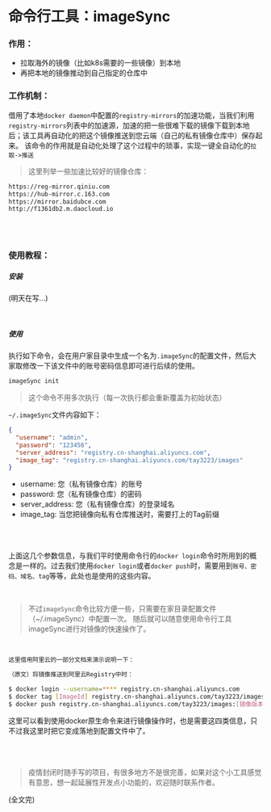 # 命令行工具：imageSync

### 作用：
- 拉取海外的镜像（比如k8s需要的一些镜像）到本地
- 再把本地的镜像推动到自己指定的仓库中

### 工作机制：
借用了本地`docker daemon`中配置的`registry-mirrors`的加速功能，当我们利用`registry-mirrors`列表中的加速源，加速的把一些很难下载的镜像下载到本地后；该工具再自动化的把这个镜像推送到您云端（自己的私有镜像仓库中）保存起来。 该命令的作用就是自动化处理了这个过程中的琐事，实现一键全自动化的`拉取->推送`

> 这里列举一些加速比较好的镜像仓库：
```bash
https://reg-mirror.qiniu.com
https://hub-mirror.c.163.com
https://mirror.baidubce.com
http://f1361db2.m.daocloud.io
```

<br><br>

### 使用教程：

##### 安装
(明天在写...)

<br>

##### 使用

执行如下命令，会在用户家目录中生成一个名为`.imageSync`的配置文件，然后大家取修改一下该文件中的账号密码信息即可进行后续的使用。
```bash
imageSync init
```

> 这个命令不用多次执行（每一次执行都会重新覆盖为初始状态）

`~/.imageSync`文件内容如下：

```json
{
  "username": "admin",
  "password": "123456",
  "server_address": "registry.cn-shanghai.aliyuncs.com",
  "image_tag": "registry.cn-shanghai.aliyuncs.com/tay3223/images"
}
```

- username: 您（私有镜像仓库）的账号
- password: 您（私有镜像仓库）的密码
- server_address: 您（私有镜像仓库）的登录域名
- image_tag: 当您把镜像向私有仓库推送时，需要打上的Tag前缀

<br><br>

上面这几个参数信息，与我们平时使用命令行的`docker login`命令时所用到的概念是一样的。过去我们使用`docker login`或者`docker push`时，需要用到`账号、密码、域名、tag`等等，此处也是使用的这些内容。

<br>

> 不过`imageSync`命令比较方便一些，只需要在家目录配置文件（~/.imageSync）中配置一次。 随后就可以随意使用命令行工具imageSync进行对镜像的快速操作了。

<br>

```bash
这里借用阿里云的一部分文档来演示说明一下：

（原文）将镜像推送到阿里云Registry中时：

$ docker login --username=**** registry.cn-shanghai.aliyuncs.com
$ docker tag [ImageId] registry.cn-shanghai.aliyuncs.com/tay3223/images:[镜像版本号]
$ docker push registry.cn-shanghai.aliyuncs.com/tay3223/images:[镜像版本号]
```

这里可以看到使用docker原生命令来进行镜像操作时，也是需要这四类信息，只不过我这里时把它变成落地到配置文件中了。

<br><br>

> 疫情封闭时随手写的项目，有很多地方不是很完善，如果对这个小工具感觉有意思，想一起延展性开发点小功能的，欢迎随时联系作者。



(全文完)
